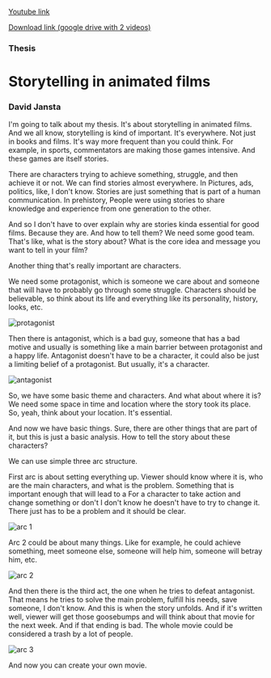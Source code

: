 [Youtube link](https://www.youtube.com/watch?v=GiqWKbMX5h8&ab_channel=DJ100)

[Download link (google drive with 2 videos)](https://drive.google.com/drive/folders/1Arh4rxrYEhI-zx1yIGiop8S6Q13yiKxt?usp=sharing)

### Thesis

# Storytelling in animated films

### David Jansta

I'm going to talk about my thesis. It's about storytelling in animated films. And we all know, storytelling is kind of important. It's everywhere. Not just in books and films. It's way more frequent than you could think. For example, in sports, commentators are making those games intensive. And these games are itself stories.

There are characters trying to achieve something, struggle, and then achieve it or not. We can find stories almost everywhere. In Pictures, ads, politics, like, I don't know. Stories are just something that is part of a human communication. In prehistory, People were using stories to share knowledge and experience from one generation to the other.

And so I don't have to over explain why are stories kinda essential for good films. Because they are. And how to tell them? We need some good team. That's like, what is the story about? What is the core idea and message you want to tell in your film? 

Another thing that's really important are characters.

We need some protagonist, which is someone we care about and someone that will have to probably go through some struggle. Characters should be believable, so think about its life and everything like its personality, history, looks, etc. 

![protagonist](https://github.com/davidjansta1/english-for-designers6/assets/165008882/b2989a59-3009-4fcf-be8e-3da1bac027ba)

Then there is antagonist, which is a bad guy, someone that has a bad motive and usually is something like a main barrier between protagonist and a happy life. Antagonist doesn't have to be a character, it could also be just a limiting belief of a protagonist. But usually, it's a character. 

![antagonist](https://github.com/davidjansta1/english-for-designers6/assets/165008882/43971cad-0dba-458a-984d-2642acfc6b72)

So, we have some basic theme and characters. And what about where it is? We need some space in time and location where the story took its place.  So, yeah, think about your location. It's essential. 

And now we have basic things. Sure, there are other things that are part of it, but this is just a basic analysis. How to tell the story about these characters? 

We can use simple three arc structure. 

First arc is about setting everything up. Viewer should know where it is, who are the main characters, and what is the problem. Something that is important enough that will lead to a For a character to take action and change something or don't I don't know he doesn't have to try to change it. There just has to be a problem and it should be clear. 

![arc 1](https://github.com/davidjansta1/english-for-designers6/assets/165008882/462fe869-b4f9-4aa0-aeda-f6a8ed39593a)

Arc 2 could be about many things. Like for example, he could achieve something, meet someone else, someone will help him, someone will betray him, etc. 

![arc 2](https://github.com/davidjansta1/english-for-designers6/assets/165008882/6a43b0d7-c370-4729-8fbe-d3ecd18187a8)

And then there is the third act, the one when he tries to defeat antagonist. That means he tries to solve the main problem, fulfill his needs, save someone, I don't know.  And this is when the story unfolds. And if it's written well, viewer will get those goosebumps and will think about that movie for the next week. And if that ending is bad. The whole movie could be considered a trash by a lot of people. 

![arc 3](https://github.com/davidjansta1/english-for-designers6/assets/165008882/3c2088ae-a025-41ea-b694-2e84b7e78352)

And now you can create your own movie.
